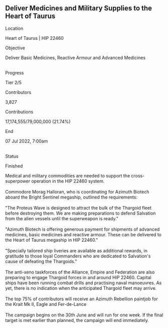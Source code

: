## Deliver Medicines and Military Supplies to the Heart of Taurus

Location

Heart of Taurus \| HIP 22460

Objective

Deliver Basic Medicines, Reactive Armour and Advanced Medicines

\
Progress

Tier 2/5

Contributors

3,827

Contributions

17,174,555/79,000,000 (21.74%)

End

07 Jul 2022, 7:00am

\
Status

Finished

Medical and military commodities are needed to support the
cross-superpower operation in the HIP 22460 system.\
\
Commodore Morag Halloran, who is coordinating for Azimuth Biotech aboard
the Bright Sentinel megaship, outlined the requirements:\
\
\"The Proteus Wave is designed to attract the bulk of the Thargoid fleet
before destroying them. We are making preparations to defend Salvation
from the alien vessels until the superweapon is ready.\"\
\
\"Azimuth Biotech is offering generous payment for shipments of advanced
medicines, basic medicines and reactive armour. These can be delivered
to the Heart of Taurus megaship in HIP 22460.\"\
\
\"Specially tailored ship liveries are available as additional rewards,
in gratitude to those loyal Commanders who are dedicated to Salvation\'s
cause of defeating the Thargoids.\"\
\
The anti-xeno taskforces of the Alliance, Empire and Federation are also
preparing to engage Thargoid forces in and around HIP 22460. Capital
ships have been running combat drills and practising naval manoeuvres.
As yet, there is no indication when the anticipated Thargoid fleet may
arrive.\
\
The top 75% of contributors will receive an Azimuth Rebellion paintjob
for the Krait Mk II, Eagle and Fer-de-Lance\
\
The campaign begins on the 30th June and will run for one week. If the
final target is met earlier than planned, the campaign will end
immediately.
